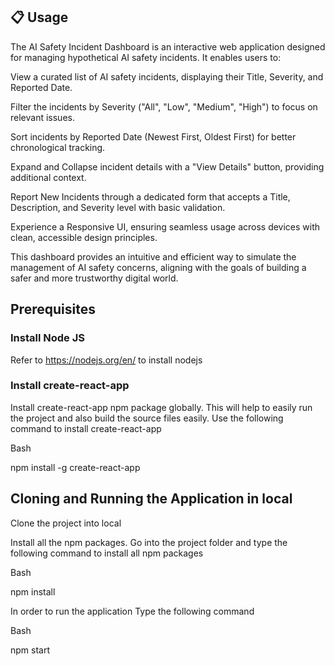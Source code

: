 ## 📋 Usage
The AI Safety Incident Dashboard is an interactive web application designed for managing hypothetical AI safety incidents.
It enables users to:

View a curated list of AI safety incidents, displaying their Title, Severity, and Reported Date.

Filter the incidents by Severity ("All", "Low", "Medium", "High") to focus on relevant issues.

Sort incidents by Reported Date (Newest First, Oldest First) for better chronological tracking.

Expand and Collapse incident details with a "View Details" button, providing additional context.

Report New Incidents through a dedicated form that accepts a Title, Description, and Severity level with basic validation.

Experience a Responsive UI, ensuring seamless usage across devices with clean, accessible design principles.

This dashboard provides an intuitive and efficient way to simulate the management of AI safety concerns, aligning with the goals of building a safer and more trustworthy digital world.


## Prerequisites

### Install Node JS
Refer to https://nodejs.org/en/ to install nodejs

### Install create-react-app
Install create-react-app npm package globally. This will help to easily run the project and also build the source files easily. Use the following command to install create-react-app

Bash

npm install -g create-react-app


## Cloning and Running the Application in local

Clone the project into local

Install all the npm packages. Go into the project folder and type the following command to install all npm packages

Bash

npm install

In order to run the application Type the following command

Bash

npm start

